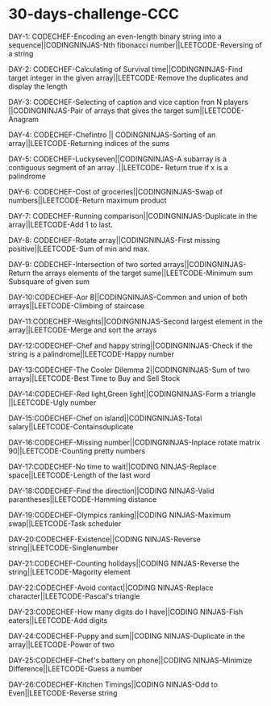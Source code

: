 # 30-days-challenge-CCC
DAY-1: CODECHEF-Encoding an even-length binary string into a sequence||CODINGNINJAS-Nth fibonacci number||LEETCODE-Reversing of a string

DAY-2: CODECHEF-Calculating of Survival time||CODINGNINJAS-Find target integer in the given array||LEETCODE-Remove the duplicates and display the length

DAY-3: CODECHEF-Selecting of caption and vice caption fron N players ||CODINGNINJAS-Pair of arrays that gives the target sum||LEETCODE-Anagram

DAY-4: CODECHEF-Chefintro || CODINGNINJAS-Sorting of an array||LEETCODE-Returning indices of the sums

DAY-5: CODECHEF-Luckyseven||CODINGNINJAS-A subarray is a contiguous segment of an array .||LEETCODE- Return true if x is a 
palindrome

DAY-6: CODECHEF-Cost of groceries||CODINGNINJAS-Swap of numbers||LEETCODE-Return maximum product

DAY-7: CODECHEF-Running comparison||CODINGNINJAS-Duplicate in the array||LEETCODE-Add 1 to last.

DAY-8: CODECHEF-Rotate array||CODINGNINJAS-First missing positive||LEETCODE-Sum of min and max.

DAY-9: CODECHEF-Intersection of two sorted arrays||CODINGNINJAS-Return the arrays elements of the target sume||LEETCODE-Minimum sum Subsquare of given sum

DAY-10:CODECHEF-Aor B||CODINGNINJAS-Common and union of both arrays||LEETCODE-Climbing of staircase

DAY-11:CODECHEF-Weights||CODINGNINJAS-Second largest element in the array||LEETCODE-Merge and sort the arrays

DAY-12:CODECHEF-Chef and happy string||CODINGNINJAS-Check if the string is a palindrome||LEETCODE-Happy number

DAY-13:CODECHEF-The Cooler Dilemma 2||CODINGNINJAS-Sum of two arrays||LEETCODE-Best Time to Buy and Sell Stock

DAY-14:CODECHEF-Red light,Green light||CODINGNINJAS-Form a triangle ||LEETCODE-Ugly number

DAY-15:CODECHEF-Chef on island||CODINGNINJAS-Total salary||LEETCODE-Containsduplicate

DAY-16:CODECHEF-Missing number||CODINGNINJAS-Inplace rotate matrix 90||LEETCODE-Counting pretty numbers

DAY-17:CODECHEF-No time to wait||CODING NINJAS-Replace space||LEETCODE-Length of the last word

DAY-18:CODECHEF-Find the direction||CODING NINJAS-Valid parantheses||LEETCODE-Hamming distance

DAY-19:CODECHEF-Olympics ranking||CODING NINJAS-Maximum swap||LEETCODE-Task scheduler

DAY-20:CODECHEF-Existence||CODING NINJAS-Reverse string||LEETCODE-Singlenumber

DAY-21:CODECHEF-Counting holidays||CODING NINJAS-Reverse the string||LEETCODE-Magority element

DAY-22:CODECHEF-Avoid contact||CODING NINJAS-Replace character||LEETCODE-Pascal's triangle

DAY-23:CODECHEF-How many digits do I have||CODING NINJAS-Fish eaters||LEETCODE-Add digits

DAY-24:CODECHEF-Puppy and sum||CODING NINJAS-Duplicate in the array||LEETCODE-Power of two

DAY-25:CODECHEF-Chef's battery on phone||CODING NINJAS-Minimize Difference||LEETCODE-Guess a number

DAY-26:CODECHEF-Kitchen Timings||CODING NINJAS-Odd to Even||LEETCODE-Reverse string
